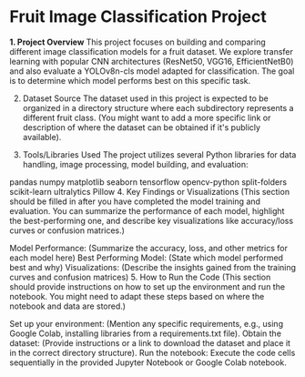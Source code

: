 # ﻿Fruit Image Classification Project
**1. Project Overview**
This project focuses on building and comparing different image classification models for a fruit dataset. We explore transfer learning with popular CNN architectures (ResNet50, VGG16, EfficientNetB0) and also evaluate a YOLOv8n-cls model adapted for classification. The goal is to determine which model performs best on this specific task.

2. Dataset Source
The dataset used in this project is expected to be organized in a directory structure where each subdirectory represents a different fruit class. (You might want to add a more specific link or description of where the dataset can be obtained if it's publicly available).

3. Tools/Libraries Used
The project utilizes several Python libraries for data handling, image processing, model building, and evaluation:

pandas
numpy
matplotlib
seaborn
tensorflow
opencv-python
split-folders
scikit-learn
ultralytics
Pillow
4. Key Findings or Visualizations
(This section should be filled in after you have completed the model training and evaluation. You can summarize the performance of each model, highlight the best-performing one, and describe key visualizations like accuracy/loss curves or confusion matrices.)

Model Performance: (Summarize the accuracy, loss, and other metrics for each model here)
Best Performing Model: (State which model performed best and why)
Visualizations: (Describe the insights gained from the training curves and confusion matrices)
5. How to Run the Code
(This section should provide instructions on how to set up the environment and run the notebook. You might need to adapt these steps based on where the notebook and data are stored.)

Set up your environment: (Mention any specific requirements, e.g., using Google Colab, installing libraries from a requirements.txt file).
Obtain the dataset: (Provide instructions or a link to download the dataset and place it in the correct directory structure).
Run the notebook: Execute the code cells sequentially in the provided Jupyter Notebook or Google Colab notebook.
